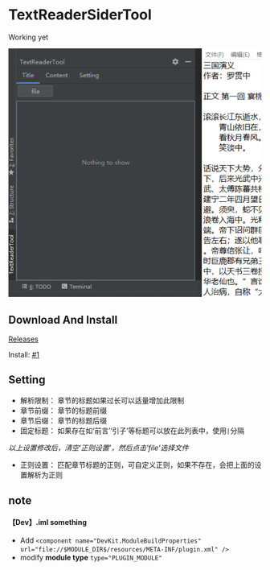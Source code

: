 # TextReaderSiderTool

Working yet

![](https://github.com/MUedsa/TextReaderSiderTool/blob/master/temp.gif?raw=true)

## Download And Install

[Releases](https://github.com/MUedsa/TextReaderSiderTool/releases)

Install: [#1](https://github.com/MUedsa/TextReaderSiderTool/issues/1)

## Setting

- 解析限制： 章节的标题如果过长可以适量增加此限制
- 章节前缀： 章节的标题前缀
- 章节后缀： 章节的标题后缀
- 固定标题： 如果存在如‘前言’‘引子’等标题可以放在此列表中，使用`|`分隔

*以上设置修改后，清空‘正则设置’，然后点击'file'选择文件*

- 正则设置： 匹配章节标题的正则，可自定义正则，如果不存在，会把上面的设置解析为正则

## note

#### 【Dev】.iml something

- Add `<component name="DevKit.ModuleBuildProperties" url="file://$MODULE_DIR$/resources/META-INF/plugin.xml" />`  
- modify **module type** `type="PLUGIN_MODULE"`